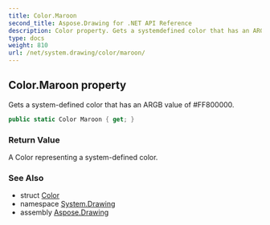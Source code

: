 ```yaml
---
title: Color.Maroon
second_title: Aspose.Drawing for .NET API Reference
description: Color property. Gets a systemdefined color that has an ARGB value of FF800000
type: docs
weight: 810
url: /net/system.drawing/color/maroon/
---
```

## Color.Maroon property

Gets a system-defined color that has an ARGB value of #FF800000.

```csharp
public static Color Maroon { get; }
```

### Return Value

A Color representing a system-defined color.

### See Also

* struct [Color](../)
* namespace [System.Drawing](../../color/)
* assembly [Aspose.Drawing](../../../)


